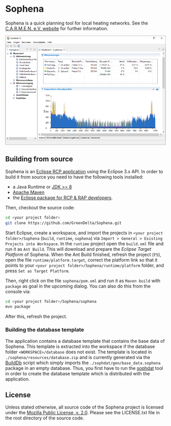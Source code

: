 Sophena
=======
Sophena is a quick planning tool for local heating networks. See the 
[C.A.R.M.E.N. e.V. website](https://www.carmen-ev.de/infothek/downloads/sophena/1989-sophena-die-software)
for further information.

![screenshot of Sophena](sophena.png "screenshot of Sophena")

## Building from source
Sophena is an [Eclipse RCP application](https://wiki.eclipse.org/Rich_Client_Platform)
using the Eclipse 3.x API. In order to build it from source you need to have the
following tools installed:

* a Java Runtime or [JDK >= 8](http://www.oracle.com/technetwork/java/javase/downloads/jdk8-downloads-2133151.html)
* [Apache Maven](https://maven.apache.org/)
* the [Eclipse package for RCP & RAP developers](http://www.eclipse.org/downloads/eclipse-packages/).

Then, checkout the source code:

```bash
cd <your project folder>
git clone https://github.com/GreenDelta/Sophena.git
```

Start Eclipse, create a workspace, and import the projects in `<your project folder>/Sophena`
(`build`, `runtime`, `sophena`) via `Import > General > Existing Projects into Workspace`.
In the `runtime` project open the `build.xml` file and run it as `Ant Build`. This
will download and prepare the _Eclipse Target Platform_ of Sophena. When the
Ant Build finished, refresh the project (`F5`), open the file
`runtime/platform.target`, correct the platform link so that it points to your
`<your project folder>/Sophena/runtime/platform` folder, and press
`Set as Target Platform`.

Then, right click on the file `sophena/pom.xml` and run it as `Maven build` with
`package` as goal in the upcoming dialog. You can also do this from the console
via:

```bash
cd <your project folder>/Sophena/sophena
mvn package
``` 

After this, refresh the project.

### Building the database template
The application contains a database template that contains the base data of
Sophena. This template is extracted into the workspace if the database folder
`<WORKSPACE>/database` does not exist. The template is located in
`./sophena/resources/database.zip` and is currently generated via the
[BuildDb](./sophena/src/sophena/db/BuildDb.java) script which simply imports
the `./sophdat/gen/base_data.sophena` package in an empty database. Thus, you
first have to run the [sophdat](./sophdat) tool in order to create the database
template which is distributed with the application.

## License
Unless stated otherwise, all source code of the Sophena project is licensed 
under the [Mozilla Public License, v. 2.0](http://mozilla.org/MPL/2.0/). Please 
see the LICENSE.txt file in the root directory of the source code.

